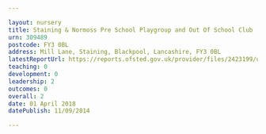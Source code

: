 ```yaml
---

layout: nursery
title: Staining & Normoss Pre School Playgroup and Out Of School Club
urn: 309489
postcode: FY3 0BL
address: Mill Lane, Staining, Blackpool, Lancashire, FY3 0BL
latestReportUrl: https://reports.ofsted.gov.uk/provider/files/2423199/urn/309489.pdf
teaching: 0
development: 0
leadership: 2
outcomes: 0
overall: 2
date: 01 April 2018 
datePublish: 11/09/2014

---
```

